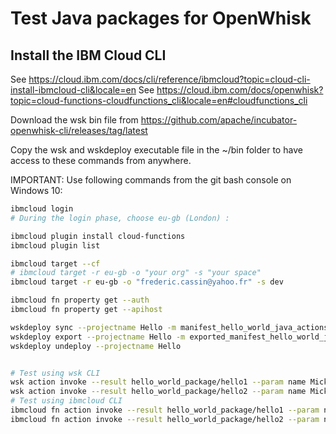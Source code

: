 # Test Java packages for OpenWhisk
## Install the IBM Cloud CLI

See https://cloud.ibm.com/docs/cli/reference/ibmcloud?topic=cloud-cli-install-ibmcloud-cli&locale=en
See https://cloud.ibm.com/docs/openwhisk?topic=cloud-functions-cloudfunctions_cli&locale=en#cloudfunctions_cli

Download the wsk bin file from https://github.com/apache/incubator-openwhisk-cli/releases/tag/latest

Copy the wsk and wskdeploy executable file in the ~/bin folder to have access to these commands from anywhere.

IMPORTANT: Use following commands from the git bash console on Windows 10:
```bash
ibmcloud login
# During the login phase, choose eu-gb (London) :

ibmcloud plugin install cloud-functions
ibmcloud plugin list

ibmcloud target --cf
# ibmcloud target -r eu-gb -o "your org" -s "your space"
ibmcloud target -r eu-gb -o "frederic.cassin@yahoo.fr" -s dev

ibmcloud fn property get --auth
ibmcloud fn property get --apihost

wskdeploy sync --projectname Hello -m manifest_hello_world_java_actions.yaml
wskdeploy export --projectname Hello -m exported_manifest_hello_world_java_actions.yaml
wskdeploy undeploy --projectname Hello


# Test using wsk CLI
wsk action invoke --result hello_world_package/hello1 --param name Mickey
wsk action invoke --result hello_world_package/hello2 --param name Mickey
# Test using ibmcloud CLI
ibmcloud fn action invoke --result hello_world_package/hello1 --param name Mickey
ibmcloud fn action invoke --result hello_world_package/hello2 --param name Mickey
```

## 

